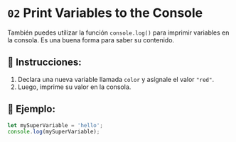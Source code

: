 # `02` Print Variables to the Console
También puedes utilizar la función `console.log()` para imprimir variables en la consola. Es una buena forma para saber su contenido.

## 📝 Instrucciones:
1. Declara una nueva variable llamada `color` y asígnale el valor `"red"`.
2. Luego, imprime su valor en la consola.

## 📎 Ejemplo:
```Javascript
let mySuperVariable = 'hello';
console.log(mySuperVariable);
```